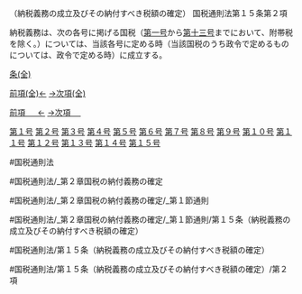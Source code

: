 （納税義務の成立及びその納付すべき税額の確定）
国税通則法第１５条第２項

納税義務は、次の各号に掲げる国税（[第一号](国税通則法＿＿＿＿＿第１５条第２項第１号)から[第十三号](国税通則法＿＿＿＿＿第１５条第２項第１３号)までにおいて、附帯税を除く。）については、当該各号に定める時（当該国税のうち政令で定めるものについては、政令で定める時）に成立する。

[条(全)](国税通則法＿＿＿＿＿第１５条_.md)

[前項(全)←](国税通則法＿＿＿＿＿第１５条第１項_.md)    [→次項(全)](国税通則法＿＿＿＿＿第１５条第３項_.md)

[前項 　 ←](国税通則法＿＿＿＿＿第１５条第１項.md)    [→次項 　 ](国税通則法＿＿＿＿＿第１５条第３項.md)

[第１号](国税通則法＿＿＿＿＿第１５条第２項第１号.md)  [第２号](国税通則法＿＿＿＿＿第１５条第２項第２号.md)  [第３号](国税通則法＿＿＿＿＿第１５条第２項第３号.md)  [第４号](国税通則法＿＿＿＿＿第１５条第２項第４号.md)  [第５号](国税通則法＿＿＿＿＿第１５条第２項第５号.md)  [第６号](国税通則法＿＿＿＿＿第１５条第２項第６号.md)  [第７号](国税通則法＿＿＿＿＿第１５条第２項第７号.md)  [第８号](国税通則法＿＿＿＿＿第１５条第２項第８号.md)  [第９号](国税通則法＿＿＿＿＿第１５条第２項第９号.md)  [第１０号](国税通則法＿＿＿＿＿第１５条第２項第１０号.md)  [第１１号](国税通則法＿＿＿＿＿第１５条第２項第１１号.md)  [第１２号](国税通則法＿＿＿＿＿第１５条第２項第１２号.md)  [第１３号](国税通則法＿＿＿＿＿第１５条第２項第１３号.md)  [第１４号](国税通則法＿＿＿＿＿第１５条第２項第１４号.md)  [第１５号](国税通則法＿＿＿＿＿第１５条第２項第１５号.md)  

#国税通則法

#国税通則法/_第２章国税の納付義務の確定

#国税通則法/_第２章国税の納付義務の確定/_第１節通則

#国税通則法/_第２章国税の納付義務の確定/_第１節通則/第１５条（納税義務の成立及びその納付すべき税額の確定）

#国税通則法/第１５条（納税義務の成立及びその納付すべき税額の確定）

#国税通則法/第１５条（納税義務の成立及びその納付すべき税額の確定）/第２項

